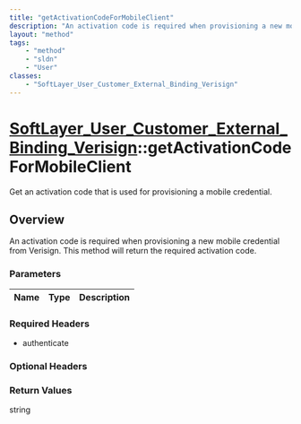 ```yaml
---
title: "getActivationCodeForMobileClient"
description: "An activation code is required when provisioning a new mobile credential from Verisign.  This method will return the req... "
layout: "method"
tags:
    - "method"
    - "sldn"
    - "User"
classes:
    - "SoftLayer_User_Customer_External_Binding_Verisign"
---
```

# [SoftLayer_User_Customer_External_Binding_Verisign](/reference/services/SoftLayer_User_Customer_External_Binding_Verisign)::getActivationCodeForMobileClient

Get an activation code that is used for provisioning a mobile credential.


## Overview 
An activation code is required when provisioning a new mobile credential from Verisign.  This method will return the required activation code. 

### Parameters 
|Name | Type | Description |
| --- | --- | --- |


### Required Headers
* authenticate

### Optional Headers

### Return Values
string

